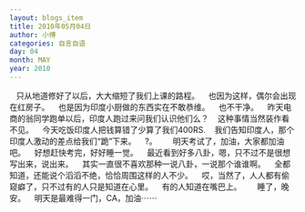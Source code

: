 ```yaml
---
layout: blogs_item
title: 2010年05月04日
author: 小傅
categories: 自言自语
day: 04
month: MAY
year: 2010
---
```




&nbsp;&nbsp;
只从地道修好了以后，大大缩短了我们上课的路程。
&nbsp;&nbsp; 也因为这样，偶尔会出现在红房子。
&nbsp;&nbsp; 也是因为印度小厨做的东西实在不敢恭维。
&nbsp;&nbsp; 也不干净。
&nbsp;&nbsp;
昨天电商的翁同学跑单以后，印度人跑过来问我们认识他们么？
&nbsp;&nbsp; 这种事情当然装作看不见。
&nbsp;&nbsp; 今天吃饭印度人把钱算错了少算了我们400RS.
&nbsp;&nbsp;
我们告知印度人，那个印度人激动的差点给我们“跪”下来。
&nbsp;&nbsp; ?。
&nbsp;&nbsp;
&nbsp;&nbsp; 明天考试了，加油，大家都加油吧。
&nbsp;&nbsp; 好想赶快考完，好好睡一觉。
&nbsp;&nbsp;
最近看到好多八卦，嗯，只不过不是很想写出来，说出来。
&nbsp;&nbsp; 其实一直很不喜欢那种一说八卦，一说那个谁谁啊。
&nbsp;&nbsp;
全都知道，还能说个滔滔不绝，恰恰周围这样的人不少。
&nbsp;&nbsp;
哎，当然了，人人都有偷窥癖了，只不过有的人只是知道在心里。
&nbsp;&nbsp; 有的人知道在嘴巴上。
&nbsp;&nbsp;
&nbsp;&nbsp; 睡了，晚安。
&nbsp;&nbsp;
明天是最难得一门，CA，加油⋯⋯


